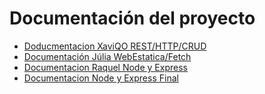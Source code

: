 # Documentación del proyecto

- [Doducmentacion XaviQO REST/HTTP/CRUD](https://github.com/xaviqo/wenas_nodejs/blob/master/documentacion/doc_xaviqo_rest.md)
- [Documentación Júlia WebEstatica/Fetch](https://github.com/xaviqo/wenas_nodejs/blob/master/documentacion/Fetch_julia.md)
- [Documentacion Raquel Node y Express](https://github.com/xaviqo/wenas_nodejs/blob/master/documentacion/NodeExpress.md)
- [Documentacion Node y Express Final](https://github.com/xaviqo/wenas_nodejs/blob/master/documentacion/documentacionFinal.md)
